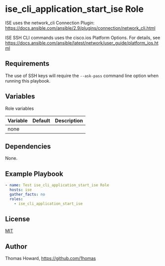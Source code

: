 # ise_cli_application_start_ise Role

ISE uses the network_cli Connection Plugin: <https://docs.ansible.com/ansible/2.9/plugins/connection/network_cli.html>

ISE SSH CLI commands uses the cisco.ios Platform Options.
For details, see <https://docs.ansible.com/ansible/latest/network/user_guide/platform_ios.html>

## Requirements

The use of SSH keys will require the `--ask-pass` command line option when running this playbook.

## Variables

Role variables

| Variable | Default | Description |
| -------- | ------- | ----------- |
| none     |         |             |

## Dependencies

None.

## Example Playbook

```yaml
- name: Test ise_cli_application_start_ise Role
  hosts: ise
  gather_facts: no
  roles:
    - ise_cli_application_start_ise
```

## License

[MIT](https://mit-license.org/)

## Author

Thomas Howard, <https://github.com/1homas>
